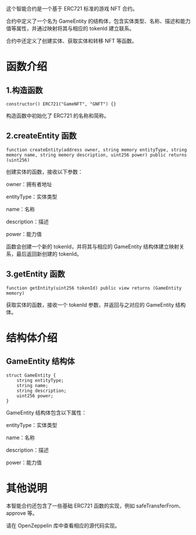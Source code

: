 这个智能合约是一个基于 ERC721 标准的游戏 NFT 合约。

合约中定义了一个名为 GameEntity 的结构体，包含实体类型、名称、描述和能力值等属性，并通过映射将其与相应的 tokenId 建立联系。

合约中还定义了创建实体、获取实体和转移 NFT 等函数。

# 函数介绍

## 1.构造函数

```
constructor() ERC721("GameNFT", "GNFT") {}
```

构造函数中初始化了 ERC721 的名称和简称。

## 2.createEntity 函数

```
function createEntity(address owner, string memory entityType, string memory name, string memory description, uint256 power) public returns (uint256) 
```

创建实体的函数，接收以下参数：

owner：拥有者地址

entityType：实体类型

name：名称

description：描述

power：能力值

函数会创建一个新的 tokenId，并将其与相应的 GameEntity 结构体建立映射关系，最后返回新创建的 tokenId。

## 3.getEntity 函数

```
function getEntity(uint256 tokenId) public view returns (GameEntity memory) 
```

获取实体的函数，接收一个 tokenId 参数，并返回与之对应的 GameEntity 结构体。

# 结构体介绍

## GameEntity 结构体

```
struct GameEntity {
    string entityType;
    string name;
    string description;
    uint256 power;
}
```

GameEntity 结构体包含以下属性：

entityType：实体类型

name：名称

description：描述

power：能力值

# 其他说明

本智能合约还包含了一些基础 ERC721 函数的实现，例如 safeTransferFrom、approve 等。

请在 OpenZeppelin 库中查看相应的源代码实现。
